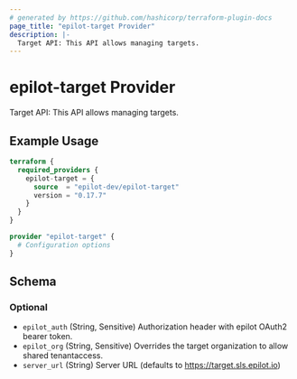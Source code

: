 ```yaml
---
# generated by https://github.com/hashicorp/terraform-plugin-docs
page_title: "epilot-target Provider"
description: |-
  Target API: This API allows managing targets.
---
```


# epilot-target Provider

Target API: This API allows managing targets.

## Example Usage

```terraform
terraform {
  required_providers {
    epilot-target = {
      source  = "epilot-dev/epilot-target"
      version = "0.17.7"
    }
  }
}

provider "epilot-target" {
  # Configuration options
}
```

<!-- schema generated by tfplugindocs -->
## Schema

### Optional

- `epilot_auth` (String, Sensitive) Authorization header with epilot OAuth2 bearer token.
- `epilot_org` (String, Sensitive) Overrides the target organization to allow shared tenantaccess.
- `server_url` (String) Server URL (defaults to https://target.sls.epilot.io)
